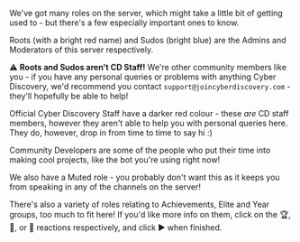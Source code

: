 We've got many roles on the server, which might take a little bit of getting used to - but there's a few especially important ones to know.

Roots (with a bright red name) and Sudos (bright blue) are the Admins and Moderators of this server respectively.

⚠ **Roots and Sudos aren't CD Staff!** We're other community members like you - if you have any personal queries or problems with anything Cyber Discovery, we'd recommend you contact `support@joincyberdiscovery.com` - they'll hopefully be able to help!

Official Cyber Discovery Staff have a darker red colour - these *are* CD staff members, however they aren't able to help you with personal queries here. They do, however, drop in from time to time to say hi :)

Community Developers are some of the people who put their time into making cool projects, like the bot you're using right now!

We also have a Muted role - you probably don't want this as it keeps you from speaking in any of the channels on the server!

There's also a variety of roles relating to Achievements, Elite and Year groups, too much to fit here! If you'd like more info on them, click on the 🏆, 👑, or 🎂 reactions respectively, and click ▶ when finished.